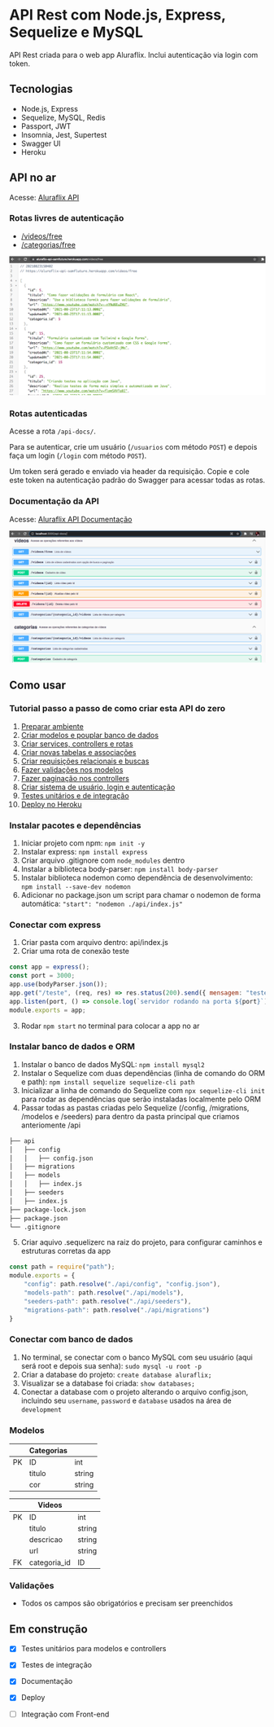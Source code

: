 # API Rest com Node.js, Express, Sequelize e MySQL

API Rest criada para o web app Aluraflix. Inclui autenticação via login com token. 

## Tecnologias

- Node.js, Express
- Sequelize, MySQL, Redis
- Passport, JWT
- Insomnia, Jest, Supertest
- Swagger UI
- Heroku

## API no ar

Acesse: [Aluraflix API](https://aluraflix-api-samfluture.herokuapp.com/)

### Rotas livres de autenticação

- [/videos/free](https://aluraflix-api-samfluture.herokuapp.com/videos/free)
- [/categorias/free](https://aluraflix-api-samfluture.herokuapp.com/categorias/free)

![json](https://github.com/samantafluture/aluraflix-api/blob/main/public/json.png?raw=true)

### Rotas autenticadas

Acesse a rota `/api-docs/`.

Para se autenticar, crie um usuário (`/usuarios` com método `POST`) e depois faça um login (`/login` com método `POST`).

Um token será gerado e enviado via header da requisição. Copie e cole este token na autenticação padrão do Swagger para acessar todas as rotas.

### Documentação da API

Acesse: [Aluraflix API Documentação](https://aluraflix-api-samfluture.herokuapp.com/api-docs/)

![swagger](https://github.com/samantafluture/aluraflix-api/blob/main/public/swagger.png?raw=true)

## Como usar

### Tutorial passo a passo de como criar esta API do zero

1. [Preparar ambiente](https://github.com/samantafluture/aluraflix-api/blob/main/public/tutorial/01-PrepararAmbiente.md)
2. [Criar modelos e pouplar banco de dados](https://github.com/samantafluture/aluraflix-api/blob/main/public/tutorial/02-CriarModelosPopularBanco.md)
3. [Criar services, controllers e rotas](https://github.com/samantafluture/aluraflix-api/blob/main/public/tutorial/03-CriarServicesControllersRotas.md)
4. [Criar novas tabelas e associações](https://github.com/samantafluture/aluraflix-api/blob/main/public/tutorial/04-CriarNovasTabelasAssociacoes.md)
5. [Criar requisições relacionais e buscas](https://github.com/samantafluture/aluraflix-api/blob/main/public/tutorial/05-CriarRequisicoesRelacionaisBuscas.md)
6. [Fazer validações nos modelos](https://github.com/samantafluture/aluraflix-api/blob/main/public/tutorial/06-FazerValidacoesModelos.md)
7. [Fazer paginação nos controllers](https://github.com/samantafluture/aluraflix-api/blob/main/public/tutorial/07-FazerPaginacaoControllers.md)
8. [Criar sistema de usuário, login e autenticação](https://github.com/samantafluture/aluraflix-api/blob/main/public/tutorial/08-CriarUsuariosLoginAutenticacao.md)
9. [Testes unitários e de integração](https://github.com/samantafluture/aluraflix-api/blob/main/public/tutorial/09-TestesUnitariosIntegracao.md)
10. [Deploy no Heroku](https://github.com/samantafluture/aluraflix-api/blob/main/public/tutorial/10-DeployHeroku.md)

### Instalar pacotes e dependências

1. Iniciar projeto com npm: `npm init -y`
2. Instalar express: `npm install express`
3. Criar arquivo .gitignore com `node_modules` dentro
4. Instalar a biblioteca body-parser: `npm install body-parser`
5. Instalar biblioteca nodemon como dependência de desenvolvimento: `npm install --save-dev nodemon`
6. Adicionar no package.json um script para chamar o nodemon de forma automática: `"start": "nodemon ./api/index.js"`

### Conectar com express

1. Criar pasta com arquivo dentro: api/index.js
2. Criar uma rota de conexão teste

```javascript
const app = express();
const port = 3000;
app.use(bodyParser.json());
app.get("/teste", (req, res) => res.status(200).send({ mensagem: "teste api" }));
app.listen(port, () => console.log(`servidor rodando na porta ${port}`));
module.exports = app;
```
3. Rodar `npm start` no terminal para colocar a app no ar

### Instalar banco de dados e ORM

1. Instalar o banco de dados MySQL: `npm install mysql2`
2. Instalar o Sequelize com duas dependências (linha de comando do ORM e path): `npm install sequelize sequelize-cli path`
3. Inicializar a linha de comando do Sequelize com `npx sequelize-cli init` para rodar as dependências que serão instaladas localmente pelo ORM
4. Passar todas as pastas criadas pelo Sequelize (/config, /migrations, /modelos e /seeders) para dentro da pasta principal que criamos anteriomente /api

```bash
├── api
│   ├── config
│   │   ├── config.json
│   ├── migrations
│   ├── models
│   │   ├── index.js
│   ├── seeders
│   ├── index.js
├── package-lock.json
├── package.json
└── .gitignore
```

5. Criar aquivo .sequelizerc na raiz do projeto, para configurar caminhos e estruturas corretas da app

```javascript
const path = require("path");
module.exports = {
    "config": path.resolve("./api/config", "config.json"),
    "models-path": path.resolve("./api/models"),
    "seeders-path": path.resolve("./api/seeders"),
    "migrations-path": path.resolve("./api/migrations")
}
```

### Conectar com banco de dados

1. No terminal, se conectar com o banco MySQL com seu usuário (aqui será root e depois sua senha): `sudo mysql -u root -p`
2. Criar a database do projeto: `create database aluraflix;`
3. Visualizar se a database foi criada: `show databases;`
4. Conectar a database com o projeto alterando o arquivo config.json, incluindo seu `username`, `password` e `database` usados na área de `development`

### Modelos

|    | Categorias |        |
|----|------------|--------|
| PK | ID         | int    |
|    | titulo     | string |
|    | cor        | string |

|    | Videos       |        |
|----|--------------|--------|
| PK | ID           | int    |
|    | titulo       | string |
|    | descricao    | string |
|    | url          | string |
| FK | categoria_id | ID     |

### Validações

- Todos os campos são obrigatórios e precisam ser preenchidos

## Em construção

- [x] Testes unitários para modelos e controllers
- [x] Testes de integração
- [x] Documentação
- [x] Deploy
- [ ] Integração com Front-end

